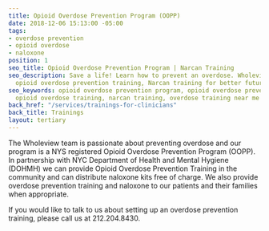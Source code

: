 ```yaml
---
title: Opioid Overdose Prevention Program (OOPP)
date: 2018-12-06 15:13:00 -05:00
tags:
- overdose prevention
- opioid overdose
- naloxone
position: 1
seo_title: Opioid Overdose Prevention Program | Narcan Training
seo_description: Save a life! Learn how to prevent an overdose. Wholeview offers best
  opioid overdose prevention training, Narcan training for better future.
seo_keywords: opioid overdose prevention program, opioid overdose prevention training,
  opioid overdose training, narcan training, overdose training near me
back_href: "/services/trainings-for-clinicians"
back_title: Trainings
layout: tertiary
---
```


The Wholeview team is passionate about preventing overdose and our program is a NYS registered Opioid Overdose Prevention Program (OOPP). In partnership with NYC Department of Health and Mental Hygiene (DOHMH) we can provide Opioid Overdose Prevention Training in the community and can distribute naloxone kits free of charge. We also provide overdose prevention training and naloxone to our patients and their families when appropriate.

If you would like to talk to us about setting up an overdose prevention training, please call us at 212.204.8430.
